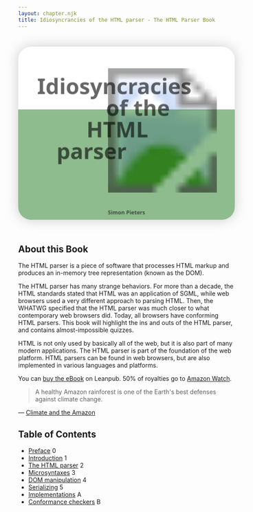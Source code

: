 ```yaml
---
layout: chapter.njk
title: Idiosyncrancies of the HTML parser - The HTML Parser Book
---
```

<header class=book-cover>
<h1 role="presentation">
<svg viewBox="0 -100 1000 800" role="presentation" focusable="false" id="book-cover-svg">
  <style>
    #book-cover-svg { background: white; border-radius: 30px; box-shadow: 0 0 30px rgba(0, 0, 0, 0.2); }
    #book-cover-svg #book-title {
      font-weight: 900;
      font-size: 100px;
    }
    #book-cover-svg text {
      font-family: system-ui, sans-serif;
      opacity: 0.6;
    }
    #book-cover-svg #book-author {
      font-weight: 700;
      font-size: 25px;
    }
    #book-cover-svg > * { mix-blend-mode: multiply }
  </style>
  <rect fill=darkseagreen x=0 y=190 width=1000 height=610 />
  <image role="img" aria-roledescription="book cover image" aria-label="Sketch of a platypus." xlink:href="_assets/img/Platypus_sketch_by_Hmich176.png" x="382" y="0" width="568" height="574"/>
  <g text-anchor=end id=book-title role="heading" aria-level="1">
    <text x=800 y=120>Idiosyncracies</text>
    <text x=700 y=220>of the</text>
    <text x=600 y=320>HTML</text>
    <text x=500 y=420>parser</text>
  </g>
  <g id=book-author>
    <text role=paragraph text-anchor=middle x=500 y=675>Simon Pieters</text>
  </g>
</svg>
</h1>

</header>

## About this Book

The HTML parser is a piece of software that processes HTML markup and produces an in-memory tree representation (known as the DOM).

The HTML parser has many strange behaviors. For more than a decade, the HTML standards stated that HTML was an application of SGML, while web browsers used a very different approach to parsing HTML. Then, the WHATWG specified that the HTML parser was much closer to what contemporary web browsers did. Today, all browsers have conforming HTML parsers. This book will highlight the ins and outs of the HTML parser, and contains almost-impossible quizzes.

HTML is not only used by basically all of the web, but it is also part of many modern applications. The HTML parser is part of the foundation of the web platform. HTML parsers can be found in web browsers, but are also implemented in various languages and platforms.

You can [buy the eBook](https://leanpub.com/html-parser-book/) on Leanpub. 50% of royalties go to [Amazon Watch](https://amazonwatch.org/).

> A healthy Amazon rainforest is one of the Earth's best defenses against climate change.

— [Climate and the Amazon](https://amazonwatch.org/work/climate-and-the-amazon)

## Table of Contents

<ul class=toc>
 <li><a href=/preface/>Preface</a> <span>0</span>
 <li><a href=/introduction/>Introduction</a> <span>1</span>
 <li><a href=/parser/>The HTML parser</a> <span>2</span>
 <li><a href=/microsyntaxes/>Microsyntaxes</a> <span>3</span>
 <li><a href=/dom-manipulation/>DOM manipulation</a> <span>4</span>
 <li><a href=/serializing/>Serializing</a> <span>5</span>
 <li><a href=/implementations/>Implementations</a> <span>A</span>
 <li><a href=/conformance-checkers/>Conformance checkers</a> <span>B</span>
</ul>
